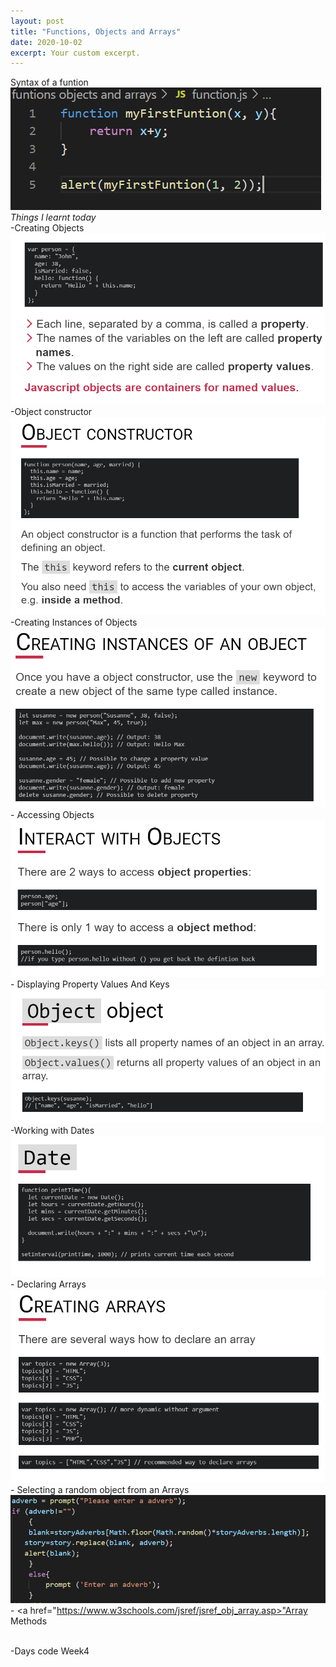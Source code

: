 ```yaml
---
layout: post
title: "Functions, Objects and Arrays"
date: 2020-10-02
excerpt: Your custom excerpt.
---
```


Syntax of a funtion 
<img src="/images/function.png" alt="syntax of function">
<br><em>Things I learnt today</em>
<br>-Creating Objects 
<br><img src="/images/objectExample.png" alt="syntax of object">
<br>-Object constructor
<br><img src="/images/objectConstructor.png" alt="syntax of object Constructor">
<br>-Creating Instances of Objects
<br><img src="/images/creatingInstancesOfObject.png" alt="creating Instances Of Object">
<br>- Accessing Objects
<img src="/images/accessingObjects.png" alt="Accessing Objects">
<br>- Displaying Property Values And Keys
<br><img src="/images/propertyValuesAndKeys.png" alt="Property Values And Keys">
<br>-Working with Dates
<br><img src="/images/dates.png" alt="working with dates">
<br>- Declaring Arrays
<br><img src="/images/creatingArrays.png" alt="syntax of creating arrays">
<br>- Selecting a random object from an Arrays
<br><img src="/images/randomObjectArray.png" alt="selecting Random Object from Array">
<br>- <a href="https://www.w3schools.com/jsref/jsref_obj_array.asp>"Array Methods<a/>

<br>-Days code Week4
